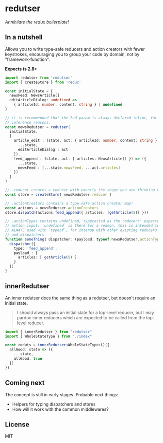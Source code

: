 # redutser

_Annihilate the redux boilerplate!_

## In a nutshell

Allows you to write type-safe reducers and action creators with fewer keystrokes, encouraging you to group your code by domain, not by "framework-function".

**Expects ts 2.8+**

```typescript
import redutser from 'redutser'
import { createStore } from 'redux'

const initialState = {
  newsFeed: NewsArticle[]
  editArticleDialog: undefined as
    { articleId: number, content: string } | undefined
}

// it is recommended that the 2nd param is always declared inline, for
// inference reasons.
const newsRedutser = redutser(
  initialState,
  {
    article_edit : (state, act: { articleId: number, content: string }) => ({
      ...state,
      editArticleDialog : act
    }),
    feed_append : (state, act: { articles: NewsArticle[] }) => ({
      ...state,
      newsFeed : [...state.newsFeed, ...act.articles]
    })
  }
)

// .reducer creates a reducer with exactly the shape you are thinking of.
const store = createStore( newsRedutser.reducer )

// .actionCreators contains a type-safe action creator map!
const actions = newsRedutser.actionCreators
store.dispatch(actions.feed_append({ articles: [getArticle(5)] }))

// .actionTypes contains undefined, typecasted as the reducers' expected
// action input. `undefined` is there for a reason, this is intended to be
// ALWAYS used with `typeof`, for interop with other existing reducers
// and dispatchers
function someThing( dispatcher: (payload: typeof newsRedutser.actionTypes) => void ) {
  dispatcher({
    type: 'feed_append',
    payload : {
      articles: [ getArticle(5) ]
    }
  })
}
```

## innerRedutser

An inner redutser does the same thing as a redutser, but doesn't require an initial state.

> I should always pass an initial state for a top-level reducer, but I may pardon inner reducers
> which are expected to be called from the top-level reducer.

```typescript
import { innerRedutser } from "redutser"
import { WholeStateType } from "./index"

const reduts = innerRedutser<WholeStateType>()({
  allGood: state => ({
    ...state,
    allGood: true
  })
})
```

## Coming next

The concept is still in early stages. Probable next things:

* Helpers for typing dispatchers and stores
* How will it work with the common middlewares?

## License

MIT
